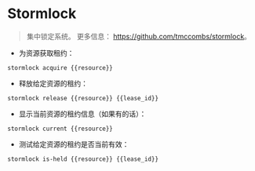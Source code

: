 # Stormlock

> 集中锁定系统。
> 更多信息： <https://github.com/tmccombs/stormlock>。

- 为资源获取租约：

`stormlock acquire {{resource}}`

- 释放给定资源的租约：

`stormlock release {{resource}} {{lease_id}}`

- 显示当前资源的租约信息（如果有的话）：

`stormlock current {{resource}}`

- 测试给定资源的租约是否当前有效：

`stormlock is-held {{resource}} {{lease_id}}`
